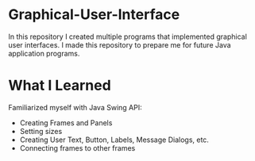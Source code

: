 # Graphical-User-Interface
In this repository I created multiple programs that implemented graphical user interfaces. I made this repository to prepare me for future Java application programs.
# What I Learned
Familiarized myself with Java Swing API:
- Creating Frames and Panels
- Setting sizes 
- Creating User Text, Button, Labels, Message Dialogs, etc.
- Connecting frames to other frames
      
